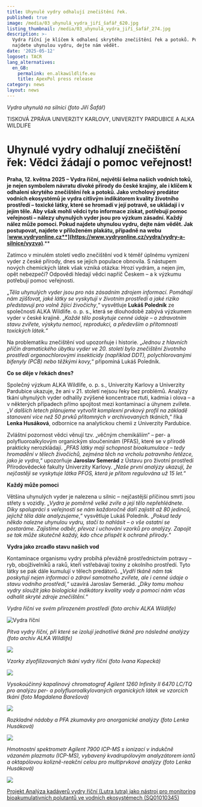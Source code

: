 ```yaml
---
title: Uhynulé vydry odhalují znečištění řek.
published: true
image: /media/03_uhynulá_vydra_jiří_šafář_620.jpg
listing_thumbnail: /media/03_uhynulá_vydra_jiří_šafář_274.jpg
description: >-
  Vydra říční je klíčem k odhalení skrytého znečištění řek a potoků. Pokud
  najdete uhynulou vydru, dejte nám vědět.
date: '2025-05-12'
logoset: TACR
lang_alternatives:
  en_GB:
    permalink: en.alkawildlife.eu
    title: ApexPol press release
category: news
layout: news
---
```

_Vydra uhynulá na silnici (foto Jiří Šafář)_



TISKOVÁ ZPRÁVA UNIVERZITY KARLOVY, UNIVERZITY PARDUBICE A ALKA WILDLIFE 

# Uhynulé vydry odhalují znečištění řek: Vědci žádají o pomoc veřejnost!

**Praha, 12. května 2025 – Vydra říční, největší šelma našich vodních toků, je nejen symbolem návratu divoké přírody do české krajiny, ale i klíčem k odhalení skrytého znečištění řek a potoků. Jako vrcholový predátor vodních ekosystémů je vydra citlivým indikátorem kvality životního prostředí – toxické látky, které se hromadí v její potravě, se ukládají i v jejím těle. Aby však mohli vědci tyto informace získat, potřebují pomoc veřejnosti – nálezy uhynulých vyder jsou pro výzkum zásadní. Každý nález může pomoci. Pokud najdete uhynulou vydru, dejte nám vědět. Jak postupovat, najdete v přiloženém plakátu, případně na webu** [**www.vydryonline.cz**](https://www.vydryonline.cz/vydra/vydry-a-silnice/vyzva)**.**

Zatímco v minulém století vedlo znečištění vod k téměř úplnému vymizení vyder z české přírody, dnes se jejich populace obnovila. S nástupem nových chemických látek však vzniká otázka: Hrozí vydrám, a nejen jim, opět nebezpečí? Odpovědi hledají vědci napříč Českem – a k výzkumu potřebují pomoc veřejnosti.

„_Těla uhynulých vyder jsou pro nás zásadním zdrojem informací. Pomáhají nám zjišťovat, jaké látky se vyskytují v životním prostředí a jaké riziko představují pro volně žijící živočichy_,“ vysvětluje **Lukáš Poledník** ze společnosti ALKA Wildlife. o. p. s., která se dlouhodobě zabývá výzkumem vyder v české krajině. „_Každé tělo poskytuje cenné údaje – o zdravotním stavu zvířete, výskytu nemocí, reprodukci, a především o přítomnosti toxických látek._“

Na problematiku znečištění vod upozorňuje i historie. „_Jednou z hlavních příčin dramatického úbytku vyder ve 20. století bylo znečištění životního prostředí organochlorovými insekticidy (například DDT), polychlorovanými bifenyly (PCB) nebo těžkými kovy,_“ připomíná Lukáš Poledník.

**Co se děje v řekách dnes?**

Společný výzkum ALKA Wildlife, o. p. s., Univerzity Karlovy a Univerzity Pardubice ukazuje, že ani v 21. století nejsou řeky bez problémů. Analýzy tkání uhynulých vyder odhalily zvýšené koncentrace rtuti, kadmia i olova – a v některých případech přímo spojitost mezi kontaminací a úhynem zvířete. „_V dalších letech plánujeme vytvořit komplexní prvkový profil na základě stanovení více než 50 prvků přítomných v archivovaných tkáních_,“ říká **Lenka Husáková**, odbornice na analytickou chemii z Univerzity Pardubice.

Zvláštní pozornost vědci věnují tzv. „věčným chemikáliím“ – per- a polyfluoroalkylovým organickým sloučeninám (PFAS), které se v přírodě prakticky nerozkládají. „_PFAS látky mají schopnost bioakumulace – tedy hromadění v tělech živočichů, zejména těch na vrcholu potravního řetězce, jako je vydra_,“ upozorňuje **Jaroslav Semerád** z Ústavu pro životní prostředí Přírodovědecké fakulty Univerzity Karlovy. „_Naše první analýzy ukazují, že nejčastěji se vyskytuje látka PFOS, která je přitom regulována už 15 let._“

**Každý může pomoci**

Většina uhynulých vyder je nalezena u silnic – nejčastější příčinou smrti jsou střety s vozidly. „_Vydra je poměrně velké zvíře a její tělo nepřehlédnete. Díky spolupráci s veřejností se nám každoročně daří zajistit až 80 jedinců, jejichž těla dále analyzujeme_,“ vysvětluje Lukáš Poledník. „_Pokud tedy někdo nalezne uhynulou vydru, stačí to nahlásit – o vše ostatní se postaráme. Zajistíme odběr, převoz i uchování vzorků pro analýzy. Zapojit se tak může skutečně každý, kdo chce přispět k ochraně přírody_.“

**Vydra jako zrcadlo stavu našich vod**

Kontaminace organismu vydry probíhá převážně prostřednictvím potravy – ryb, obojživelníků a raků, kteří vstřebávají toxiny z okolního prostředí. Tyto látky se pak dále kumulují v tělech predátorů. „_Vydří tkáně nám tak poskytují nejen informaci o zdraví samotného zvířete, ale i cenné údaje o stavu vodního prostředí,_“ uzavírá Jaroslav Semerád. „_Díky tomu mohou vydry sloužit jako biologické indikátory kvality vody a pomoci nám včas odhalit skryté zdroje znečištění._“

_Vydra říční ve svém přirozeném prostředí (foto archiv ALKA Wildlife)_

![Vydra říční](/media/02_vydra-_v_prostředí_archiv_alka_620.jpg "Vydra říční ve svém přirozeném prostředí")

_Pitva vydry říční, při které se izolují jednotlivé tkáně pro následné analýzy (foto archiv ALKA Wildlife)_

![](/media/04_pitva-vydry_-alka-wildlife_620.jpg)

_Vzorky zlyofilizovaných tkání vydry říční (foto Ivana Kopecká)_

![](/media/05_vzorky_zlyofilizovaných_tkání_ivana_kopecká_620.jpg)

_Vysokoúčinný kapalinový chromatograf Agilent 1260 Infinity II 6470 LC/TQ pro analýzu per- a polyfluoroalkylovaných organických látek ve vzorcích tkání (foto Magdalena Barešová)_

![](/media/06_kapalinový_chromatograf-agilent_magdalena_barešová_620.jpg)

_Rozkladné nádoby a PFA zkumavky pro anorganické analýzy (foto Lenka Husáková)_

![](/media/07_rozkladné_nádoby_zkumavky_lenka_husáková_620.jpg)

_Hmotnostní spektrometr Agilent 7900 ICP-MS s ionizací v indukčně vázaném plazmatu (ICP-MS), vybavený kvadrupólovým analyzátorem iontů a oktapólovou kolizně-reakční celou pro multiprvkové analýzy (foto Lenka Husáková)_

![](/media/08_agilent_hmotnostní_spektrometr_lenka_husáková_620.jpg)

[Projekt Analýza kadáverů vydry říční (Lutra lutra) jako nástroj pro monitoring bioakumulativních polutantů ve vodních ekosystémech (SQ01010345)](/projects/analýza-kadáverů-vydry-říční-jako-nástroj-pro-monitoring-polutantů-ve-vodních-ekosystémech)
